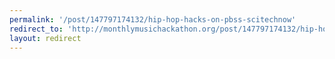 ```yaml
---
permalink: '/post/147797174132/hip-hop-hacks-on-pbss-scitechnow'
redirect_to: 'http://monthlymusichackathon.org/post/147797174132/hip-hop-hacks-on-pbss-scitechnow'
layout: redirect
---
```

